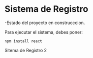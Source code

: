 <h1>Sistema de Registro</h1>

-Estado del proyecto en construcccion.

Para ejecutar el sistema, debes poner: 

```npm install react```

Sitema de Registro 2
